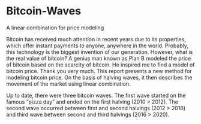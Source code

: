 # Bitcoin-Waves
A linear combination for price modeling

Bitcoin has received much attention in recent years due to its properties, which offer instant payments to anyone, anywhere in the world. Probably, this technology is the biggest invention of our generation. However, what is the real value of bitcoin?
A genius man known as Plan B modeled the price of bitcoin based on the scarcity of bitcoin. He inspired me to find a model of bitcoin price. Thank you very much.
This report presents a new method for modeling bitcoin price. On the basis of halving waves, it then describes the movement of the market using linear combination.

Up to date, there were three bitcoin waves. The first wave started on the famous “pizza day” and ended on the first halving (2010 > 2012). The second wave occurred between first and second halvings (2012 > 2016) and third wave between second and third halvings (2016 > 2020).
